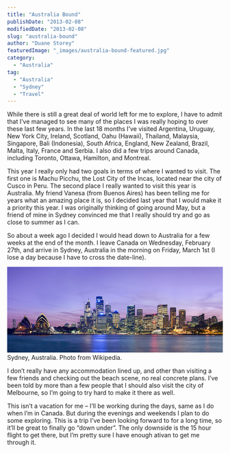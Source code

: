 ```yaml
---
title: "Australia Bound"
publishDate: "2013-02-08"
modifiedDate: "2013-02-08"
slug: "australia-bound"
author: "Duane Storey"
featuredImage: "_images/australia-bound-featured.jpg"
category:
  - "Australia"
tag:
  - "Australia"
  - "Sydney"
  - "Travel"
---
```


While there is still a great deal of world left for me to explore, I have to admit that I’ve managed to see many of the places I was really hoping to over these last few years. In the last 18 months I’ve visited Argentina, Uruguay, New York City, Ireland, Scotland, Oahu (Hawaii), Thailand, Malaysia, Singapore, Bali (Indonesia), South Africa, England, New Zealand, Brazil, Malta, Italy, France and Serbia. I also did a few trips around Canada, including Toronto, Ottawa, Hamilton, and Montreal.

This year I really only had two goals in terms of where I wanted to visit. The first one is Machu Picchu, the Lost City of the Incas, located near the city of Cusco in Peru. The second place I really wanted to visit this year is Australia. My friend Vanesa (from Buenos Aires) has been telling me for years what an amazing place it is, so I decided last year that I would make it a priority this year. I was originally thinking of going around May, but a friend of mine in Sydney convinced me that I really should try and go as close to summer as I can.

So about a week ago I decided I would head down to Australia for a few weeks at the end of the month. I leave Canada on Wednesday, February 27th, and arrive in Sydney, Australia in the morning on Friday, March 1st (I lose a day because I have to cross the date-line).

[![Sydney, Australia.  Photo from Wikipedia.](_images/australia-bound-1.jpg)](_images/australia-bound-1.jpg)Sydney, Australia. Photo from Wikipedia.



I don’t really have any accommodation lined up, and other than visiting a few friends and checking out the beach scene, no real concrete plans. I’ve been told by more than a few people that I should also visit the city of Melbourne, so I’m going to try hard to make it there as well.

This isn’t a vacation for me – I’ll be working during the days, same as I do when I’m in Canada. But during the evenings and weekends I plan to do some exploring. This is a trip I’ve been looking forward to for a long time, so it’ll be great to finally go “down under”. The only downside is the 15 hour flight to get there, but I’m pretty sure I have enough ativan to get me through it.